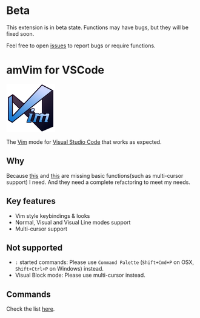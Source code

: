 # Beta

This extension is in beta state. Functions may have bugs, but they will be fixed soon.

Feel free to open [issues](https://github.com/aioutecism/amVim-for-VSCode/issues) to report bugs or require functions.


# amVim for VSCode

![icon](images/icon.png)

The [Vim](http://www.vim.org/) mode for [Visual Studio Code](https://code.visualstudio.com/) that works as expected.


## Why

Because [this](https://github.com/74th/vscode-vim) and [this](https://github.com/VSCodeVim/Vim)
are missing basic functions(such as multi-cursor support) I need.
And they need a complete refactoring to meet my needs.


## Key features

- Vim style keybindings & looks
- Normal, Visual and Visual Line modes support
- Multi-cursor support


## Not supported

- `:` started commands: Please use `Command Palette` (`Shift+Cmd+P` on OSX, `Shift+Ctrl+P` on Windows) instead.
- Visual Block mode: Please use multi-cursor instead.


## Commands

Check the list [here](https://github.com/aioutecism/amVim-for-VSCode/issues/1).
